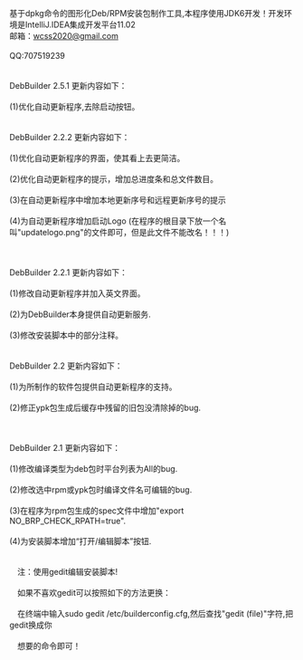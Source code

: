 基于dpkg命令的图形化Deb/RPM安装包制作工具,本程序使用JDK6开发！开发环境是IntelliJ.IDEA集成开发平台11.02
<br>邮箱：wcss2020@gmail.com<br>
<br>QQ:707519239<br>
<br>
<br> DebBuilder  2.5.1 更新内容如下：<br>
<br>  (1)优化自动更新程序,去除启动按钮。<br>
<br>
<br> DebBuilder  2.2.2 更新内容如下：<br>
<br>  (1)优化自动更新程序的界面，使其看上去更简洁。<br>
<br>  (2)优化自动更新程序的提示，增加总进度条和总文件数目。<br>
<br>  (3)在自动更新程序中增加本地更新序号和远程更新序号的提示<br>
<br>  (4)为自动更新程序增加启动Logo (在程序的根目录下放一个名叫"updatelogo.png"的文件即可，但是此文件不能改名！！！)<br>
<br>
<br>
<br> DebBuilder  2.2.1 更新内容如下：<br>
<br>  (1)修改自动更新程序并加入英文界面。<br>
<br>  (2)为DebBuilder本身提供自动更新服务.<br>
<br>  (3)修改安装脚本中的部分注释。<br>
<br>
<br> DebBuilder  2.2 更新内容如下：<br>
<br>  (1)为所制作的软件包提供自动更新程序的支持。<br>
<br>  (2)修正ypk包生成后缓存中残留的旧包没清除掉的bug.<br>
<br>
<br>
<br> DebBuilder  2.1 更新内容如下：<br>
<br>  (1)修改编译类型为deb包时平台列表为All的bug.<br>
<br>  (2)修改选中rpm或ypk包时编译文件名可编辑的bug.<br>
<br>  (3)在程序为rpm包生成的spec文件中增加"export NO_BRP_CHECK_RPATH=true".<br>
<br>  (4)为安装脚本增加“打开/编辑脚本”按钮.<br>
<br>
<br>  　注：使用gedit编辑安装脚本!<br>
<br>  　如果不喜欢gedit可以按照如下的方法更换：<br>
<br>  　在终端中输入sudo gedit /etc/builderconfig.cfg,然后查找"gedit (file)"字符,把gedit换成你<br>
<br>  　想要的命令即可！
